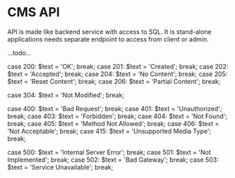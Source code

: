 # CMS API

API is made like backend service with access to SQL. 
It is stand-alone applications needs separate endpoint to access from client or admin.

...todo...

case 200: $text = 'OK'; break;
case 201: $text = 'Created'; break;
case 202: $text = 'Accepted'; break;
case 204: $text = 'No Content'; break;
case 205: $text = 'Reset Content'; break;
case 206: $text = 'Partial Content'; break;


case 304: $text = 'Not Modified'; break;

case 400: $text = 'Bad Request'; break;
case 401: $text = 'Unauthorized'; break;
case 403: $text = 'Forbidden'; break;
case 404: $text = 'Not Found'; break;
case 405: $text = 'Method Not Allowed'; break;
case 406: $text = 'Not Acceptable'; break;
case 415: $text = 'Unsupported Media Type'; break;

case 500: $text = 'Internal Server Error'; break;
case 501: $text = 'Not Implemented'; break;
case 502: $text = 'Bad Gateway'; break;
case 503: $text = 'Service Unavailable'; break;
